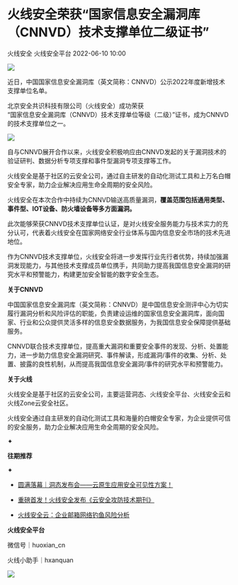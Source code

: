 #  火线安全荣获“国家信息安全漏洞库（CNNVD）技术支撑单位二级证书”   
火线安全  火线安全平台   2022-06-10 10:00  
  
![](https://mmbiz.qpic.cn/mmbiz_png/MibgS41eXiaJ8MMicBks9M2GdeP1xyA4pMzL7vHH3NSqjZzHfcwKqARwib9q5yDOWeoiarbkaCic6VjlqeRvpzLCg9cA/640?wx_fmt=png "")  
  
  
近日，中国国家信息安全漏洞库（英文简称：CNNVD）公示2022年度新增技术支撑单位名单。  
  
北京安全共识科技有限公司（火线安全）成功荣获  
“国家信息安全漏洞库（CNNVD）技术支撑单位等级（二级）”证书，成为CNNVD的技术支撑单位之一。  
  
  
![](https://mmbiz.qpic.cn/mmbiz_png/MibgS41eXiaJ8MMicBks9M2GdeP1xyA4pMz9icDh9Da28MezO1ZCeBCjbGyF0DtqjACP6drca7xaib4anaicrbp4AH6A/640?wx_fmt=png "")  
  
  
自与CNNVD展开合作以来，火线安全积极响应由CNNVD发起的关于漏洞技术的验证研判、数据分析专项支撑和事件型漏洞专项支撑等工作。  
  
火线安全是基于社区的云安全公司，通过自主研发的自动化测试工具和上万名白帽安全专家，助力企业解决应用生命全周期的安全风险。  
  
火线安全在本次合作中持续为CNNVD输送高质量漏洞，**覆盖范围包括通用类型、事件型、IOT设备、防火墙设备等多方面漏洞。**  
  
此次能够荣获CNNVD技术支撑单位认证，是对火线安全服务能力与技术实力的充分认可，代表着火线安全在国家网络安全行业体系与国内信息安全市场的技术先进地位。  
  
作为CNNVD技术支撑单位，火线安全将进一步发挥行业先行者优势，持续加强漏洞发现能力，与其他技术支撑成员单位携手，共同助力提高我国信息安全漏洞的研究水平和预警能力，构建更加安全智能的数字安全生态。  
  
**关于CNNVD**  
  
  
  
中国国家信息安全漏洞库（英文简称：CNNVD）是中国信息安全测评中心为切实履行漏洞分析和风险评估的职能，负责建设运维的国家信息安全漏洞库，面向国家、行业和公众提供灵活多样的信息安全数据服务，为我国信息安全保障提供基础服务。  
  
CNNVD联合技术支撑单位，提高重大漏洞和重要安全事件的发现、分析、处置能力，进一步助力信息安全漏洞研究、事件解读，形成漏洞/事件的收集、分析、处置、披露的良性机制，从而提高我国信息安全漏洞/事件的研究水平和预警能力。  
  
  
**关于火线**  
  
  
  
火线安全是基于社区的云安全公司，主要运营洞态、火线安全平台、火线安全云和火线Zone云安全社区。  
  
  
火线安全通过自主研发的自动化测试工具和海量的白帽安全专家，为企业提供可信的安全服务，助力企业解决应用生命全周期的安全风险。  
  
  
✦  
  
**往期推荐**  
  
✦  
  
  
  
- [圆满落幕｜洞态发布会——云原生应用安全可见性方案！](http://mp.weixin.qq.com/s?__biz=MzU4MjEwNzMzMg==&mid=2247490905&idx=1&sn=603c32dbbccba8ed5dcb87dfcdeba58c&chksm=fdbc34f2cacbbde48cb3157229d904f90bad97b8b77aaeef3f2c2282045c123d8fc75612bf98&scene=21#wechat_redirect)  
  
  
- [重磅首发！火线安全发布《云安全攻防技术期刊》](http://mp.weixin.qq.com/s?__biz=MzU4MjEwNzMzMg==&mid=2247490905&idx=2&sn=e79d6db43925d89fd0e2e723b3cf6aad&chksm=fdbc34f2cacbbde4fd65ce463b579c3a43d3eefbf6993b3fe6c0864b77804b5bcbc127e6fbb0&scene=21#wechat_redirect)  
  
  
- [火线安全云：企业邮箱网络钓鱼风险分析](http://mp.weixin.qq.com/s?__biz=MzU4MjEwNzMzMg==&mid=2247490993&idx=2&sn=59b58650a43dcbccd07718fbc97679b3&chksm=fdbc341acacbbd0c48ca94226515b2b060ca8522f5a1688e20f2eb9fb7157a48a7809e88e64c&scene=21#wechat_redirect)  
  
  
  
  
  
**火线安全平台**  
  
微信号｜huoxian_cn  
  
火线小助手｜hxanquan  
  
![](https://mmbiz.qpic.cn/mmbiz_jpg/MibgS41eXiaJ8MMicBks9M2GdeP1xyA4pMzKLpWOV8iaNobRKgXgibh8YWicjEDLKt07pia8wJfKpBicgHfOEQoLYL22oA/640?wx_fmt=jpeg "")  
  

